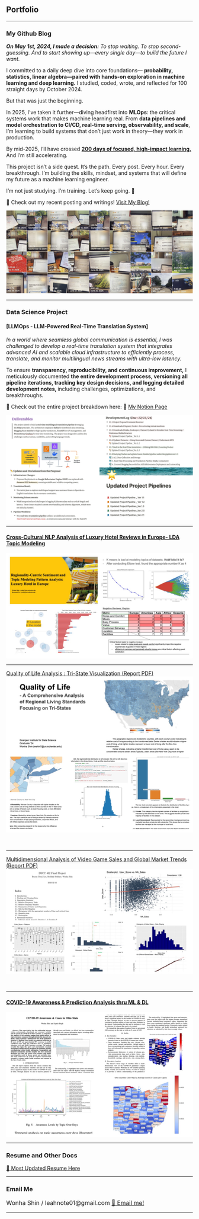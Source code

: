 ## Portfolio

---
### My Github Blog
<I>
<b>On May 1st, 2024, I made a decision:</b>
To stop waiting. To stop second-guessing.
And to start showing up—every single day—to build the future I want. </I>


I committed to a daily deep dive into core foundations— <b>probability, statistics, linear algebra—paired with hands-on exploration in machine learning and deep learning.</b> I studied, coded, wrote, and reflected for 100 straight days by October 2024.

But that was just the beginning.

In 2025, I’ve taken it further—diving headfirst into <b>MLOps</b>: the critical systems work that makes machine learning real. From <b>data pipelines and model orchestration to CI/CD, real-time serving, observability, and scale</b>, I’m learning to build systems that don’t just work in theory—they work in production.

By mid-2025, I’ll have crossed <U><b>200 days of focused, high-impact learning.</b></U>
And I’m still accelerating.

This project isn’t a side quest. It’s the path.
Every post. Every hour. Every breakthrough.
I’m building the skills, mindset, and systems that will define my future as a machine learning engineer.

I’m not just studying.
I’m training.
Let’s keep going. 🚀


🚀 Check out my recent posting and writings! <a href="https://leahnote01.github.io/blog/">Visit My Blog! </a>
<!-- Remove above link if you don't want to attibute -->

<img src="images/IMG_3058.jpg?raw=true"/>


---

### Data Science Project

#### [LLMOps - LLM-Powered Real-Time Translation System]

<I>In a world where seamless global communication is essential, I was challenged to develop a real-time translation system that integrates advanced AI and scalable cloud infrastructure to efficiently process, translate, and monitor multilingual news streams with ultra-low latency. </I>

To ensure <b>transparency, reproducibility, and continuous improvement,</B> I meticulously documented <B>the entire development process, versioning all pipeline iterations, tracking key design decisions, and logging detailed development notes, </B> including challenges, optimizations, and breakthroughs.


📌 Check out the entire project breakdown here: 🔗 [My Notion Page](https://believed-chevre-225.notion.site/LLMOps-Project-197e7805c3c481aaa37cfc9388a6c2da?pvs=4)


<img src="images/llm.JPG?raw=true"/>


<br>

---

#### [Cross-Cultural NLP Analysis of Luxury Hotel Reviews in Europe- LDA Topic Modeling](/nlp_hotel_review.md)
<img src="images/HRA.JPG?raw=true"/>

<br>

---
[Quality of Life Analysis : Tri-State Visualization (Report PDF)](/pdf/Quality_of_Life_Analysis.pdf)
<img src="images/QOL.JPG?raw=true"/>

<br>

---
[Multidimensional Analysis of Video Game Sales and Global Market Trends (Report PDF)](/pdf/Stats_Project_Final.pdf)
<img src="images/stat.JPG?raw=true"/>

<br>

---

#### [COVID-19 Awareness & Prediction Analysis thru ML & DL ](/covid19_ohio_awareness.md)
<img src="images/OHIO.JPG?raw=true"/>

<br>


---
### Resume and Other Docs
[🙌 Most Updated Resume Here](/pdf/ML_Resume_Wonha_Shin.pdf)


<!-- - [Project 2 Title](http://example.com/) -->
<!-- - [Project 3 Title](http://example.com/) -->
<!-- - [Project 4 Title](http://example.com/) -->
<!-- - [Project 5 Title](http://example.com/) -->

---


### Email Me

<p style="font-size:16px"> Wonha Shin / leahnote01@gmail.com <a href="mailto:leahnote01@gmail.com"> 📩 Email me! </a></p>
<!-- Remove above link if you don't want to attibute -->

---
